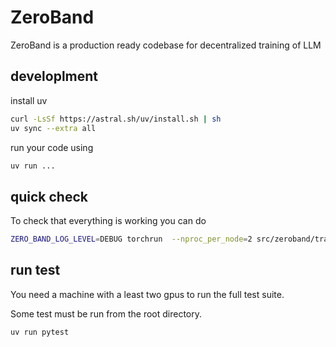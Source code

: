 # ZeroBand
ZeroBand is a production ready codebase for decentralized training of LLM


## developlment

install uv

```bash
curl -LsSf https://astral.sh/uv/install.sh | sh
uv sync --extra all
```

run your code using 

```bash
uv run ...
```

## quick check

To check that everything is working you can do

```bash
ZERO_BAND_LOG_LEVEL=DEBUG torchrun  --nproc_per_node=2 src/zeroband/train.py @configs/debug.toml
```

## run test

You need a machine with a least two gpus to run the full test suite.

Some test must be run from the root directory.

```bash
uv run pytest
```

